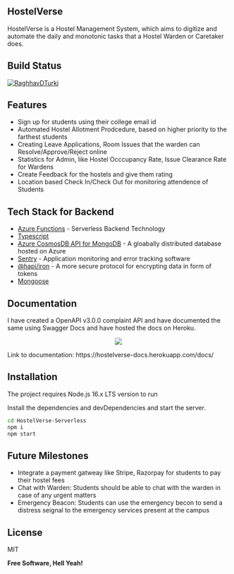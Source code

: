 
## HostelVerse


HostelVerse is a Hostel Management System, which aims to digitize and automate the daily and monotonic tasks that a Hostel Warden or Caretaker does. 

## Build Status
[![RaghhavDTurki](https://circleci.com/gh/RaghhavDTurki/HostelVerse-Serverless.svg?style=svg)](https://circleci.com/gh/RaghhavDTurki/HostelVerse-Serverless)

## Features

- Sign up for students using their college email id
- Automated Hostel Allotment Prodcedure, based on higher priority to the farthest students
- Creating Leave Applications, Room Issues that the warden can Resolve/Approve/Reject online
- Statistics for Admin, like Hostel Occcupancy Rate, Issue Clearance Rate for Wardens
- Create Feedback for the hostels and give them rating
- Location based Check In/Check Out for monitoring attendence of Students


## Tech Stack for Backend

- [Azure Functions] - Serverless Backend Technology
- [Typescript]    
- [Azure CosmosDB API for MongoDB] - A gloabally distributed database hosted on Azure
- [Sentry] - Application monitoring and error tracking software
- [@hapi/iron] - A more secure protocol for encrypting data in form of tokens
- [Mongoose] 

## Documentation
I have created a OpenAPI v3.0.0 complaint API and have documented the same using Swagger Docs and have hosted the docs on Heroku.
<p align="center">
<img src="https://cdn.discordapp.com/attachments/902114326905761793/980481929763770368/hostelverse_docs.png"/>
</p>
Link to documentation: https://hostelverse-docs.herokuapp.com/docs/

## Installation

The project requires Node.js 16.x LTS version to run

Install the dependencies and devDependencies and start the server.

```sh
cd HostelVerse-Serverless
npm i
npm start
```


## Future Milestones
- Integrate a payment gatweay like Stripe, Razorpay for students to pay their hostel fees
- Chat with Warden: Students should be able to chat with the warden in case of any urgent matters 
- Emergency Beacon: Students can use the emergency becon to send a distress seignal to the emergency services present at the campus


## License

MIT

**Free Software, Hell Yeah!**

[//]: # (These are reference links used in the body of this note and get stripped out when the markdown processor does its job. There is no need to format nicely because it shouldn't be seen. Thanks SO - http://stackoverflow.com/questions/4823468/store-comments-in-markdown-syntax)

   [Azure Functions]: <https://azure.microsoft.com/en-in/services/functions/r>
   [Typescript]: <https://www.typescriptlang.org/>
   [Sentry]: <https://sentry.io/>
   [Azure CosmosDB API for MongoDB]: <https://docs.microsoft.com/en-us/azure/cosmos-db/mongodb/mongodb-introduction>
   [@hapi/iron]: <https://hapi.dev/module/iron/>
   [Mongoose]: <https://mongoosejs.com/>
